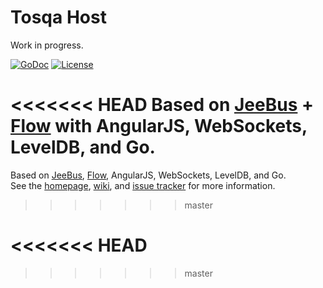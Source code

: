 # Tosqa Host

Work in progress.

[![GoDoc][G]][D] [![License][B]][L]

<<<<<<< HEAD
Based on [JeeBus](JB) + [Flow](FW) with AngularJS, WebSockets, LevelDB, and Go.
=======
Based on [JeeBus](JB), [Flow](FW), AngularJS, WebSockets, LevelDB, and Go.  
See the [homepage][H], [wiki][W], and [issue tracker][I] for more information.
>>>>>>> master

[G]: https://godoc.org/github.com/tosqa/tosqa-host?status.png
[D]: https://godoc.org/github.com/tosqa/tosqa-host
[B]: http://img.shields.io/badge/license-MIT-brightgreen.svg
[L]: http://opensource.org/licenses/MIT

[JB]: http://redmine.jeelabs.org/projects/housemon/wiki/jeebus
[FW]: http://redmine.jeelabs.org/projects/housemon/wiki/flow
<<<<<<< HEAD
=======

[H]: http://tosqa.com/
[W]: http://jeelabs.net/projects/tosca/wiki
[I]: http://jeelabs.net/projects/tosqa/issues
>>>>>>> master
